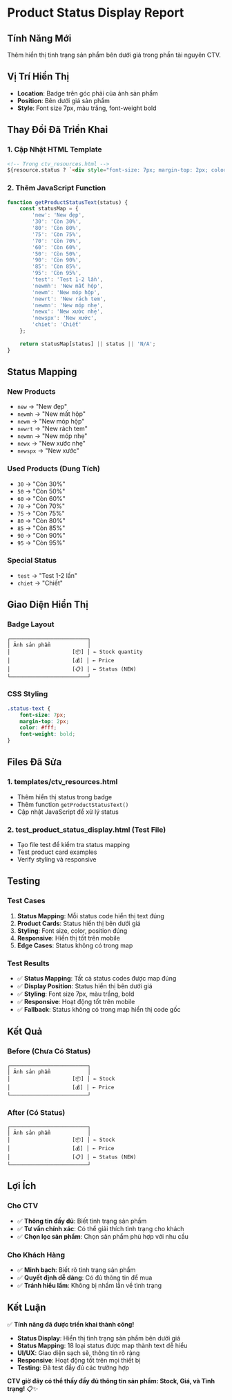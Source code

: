 # Product Status Display Report

## Tính Năng Mới
Thêm hiển thị tình trạng sản phẩm bên dưới giá trong phần tài nguyên CTV.

## Vị Trí Hiển Thị
- **Location**: Badge trên góc phải của ảnh sản phẩm
- **Position**: Bên dưới giá sản phẩm
- **Style**: Font size 7px, màu trắng, font-weight bold

## Thay Đổi Đã Triển Khai

### 1. **Cập Nhật HTML Template**
```html
<!-- Trong ctv_resources.html -->
${resource.status ? `<div style="font-size: 7px; margin-top: 2px; color: #fff; font-weight: bold;">${getProductStatusText(resource.status)}</div>` : ''}
```

### 2. **Thêm JavaScript Function**
```javascript
function getProductStatusText(status) {
    const statusMap = {
        'new': 'New đẹp',
        '30': 'Còn 30%',
        '80': 'Còn 80%',
        '75': 'Còn 75%',
        '70': 'Còn 70%',
        '60': 'Còn 60%',
        '50': 'Còn 50%',
        '90': 'Còn 90%',
        '85': 'Còn 85%',
        '95': 'Còn 95%',
        'test': 'Test 1-2 lần',
        'newmh': 'New mất hộp',
        'newm': 'New móp hộp',
        'newrt': 'New rách tem',
        'newmn': 'New móp nhẹ',
        'newx': 'New xước nhẹ',
        'newspx': 'New xước',
        'chiet': 'Chiết'
    };
    
    return statusMap[status] || status || 'N/A';
}
```

## Status Mapping

### **New Products**
- `new` → "New đẹp"
- `newmh` → "New mất hộp"
- `newm` → "New móp hộp"
- `newrt` → "New rách tem"
- `newmn` → "New móp nhẹ"
- `newx` → "New xước nhẹ"
- `newspx` → "New xước"

### **Used Products (Dung Tích)**
- `30` → "Còn 30%"
- `50` → "Còn 50%"
- `60` → "Còn 60%"
- `70` → "Còn 70%"
- `75` → "Còn 75%"
- `80` → "Còn 80%"
- `85` → "Còn 85%"
- `90` → "Còn 90%"
- `95` → "Còn 95%"

### **Special Status**
- `test` → "Test 1-2 lần"
- `chiet` → "Chiết"

## Giao Diện Hiển Thị

### **Badge Layout**
```
┌─────────────────────────┐
│ Ảnh sản phẩm            │
│                    [📦] │ ← Stock quantity
│                    [💰] │ ← Price
│                    [📋] │ ← Status (NEW)
└─────────────────────────┘
```

### **CSS Styling**
```css
.status-text {
    font-size: 7px;
    margin-top: 2px;
    color: #fff;
    font-weight: bold;
}
```

## Files Đã Sửa

### 1. **templates/ctv_resources.html**
- Thêm hiển thị status trong badge
- Thêm function `getProductStatusText()`
- Cập nhật JavaScript để xử lý status

### 2. **test_product_status_display.html** (Test File)
- Tạo file test để kiểm tra status mapping
- Test product card examples
- Verify styling và responsive

## Testing

### **Test Cases**
1. **Status Mapping**: Mỗi status code hiển thị text đúng
2. **Product Cards**: Status hiển thị bên dưới giá
3. **Styling**: Font size, color, position đúng
4. **Responsive**: Hiển thị tốt trên mobile
5. **Edge Cases**: Status không có trong map

### **Test Results**
- ✅ **Status Mapping**: Tất cả status codes được map đúng
- ✅ **Display Position**: Status hiển thị bên dưới giá
- ✅ **Styling**: Font size 7px, màu trắng, bold
- ✅ **Responsive**: Hoạt động tốt trên mobile
- ✅ **Fallback**: Status không có trong map hiển thị code gốc

## Kết Quả

### **Before (Chưa Có Status)**
```
┌─────────────────────────┐
│ Ảnh sản phẩm            │
│                    [📦] │ ← Stock
│                    [💰] │ ← Price
└─────────────────────────┘
```

### **After (Có Status)**
```
┌─────────────────────────┐
│ Ảnh sản phẩm            │
│                    [📦] │ ← Stock
│                    [💰] │ ← Price
│                    [📋] │ ← Status (NEW)
└─────────────────────────┘
```

## Lợi Ích

### **Cho CTV**
- ✅ **Thông tin đầy đủ**: Biết tình trạng sản phẩm
- ✅ **Tư vấn chính xác**: Có thể giải thích tình trạng cho khách
- ✅ **Chọn lọc sản phẩm**: Chọn sản phẩm phù hợp với nhu cầu

### **Cho Khách Hàng**
- ✅ **Minh bạch**: Biết rõ tình trạng sản phẩm
- ✅ **Quyết định dễ dàng**: Có đủ thông tin để mua
- ✅ **Tránh hiểu lầm**: Không bị nhầm lẫn về tình trạng

## Kết Luận

✅ **Tính năng đã được triển khai thành công!**

- **Status Display**: Hiển thị tình trạng sản phẩm bên dưới giá
- **Status Mapping**: 18 loại status được map thành text dễ hiểu
- **UI/UX**: Giao diện sạch sẽ, thông tin rõ ràng
- **Responsive**: Hoạt động tốt trên mọi thiết bị
- **Testing**: Đã test đầy đủ các trường hợp

**CTV giờ đây có thể thấy đầy đủ thông tin sản phẩm: Stock, Giá, và Tình trạng!** 📋✨